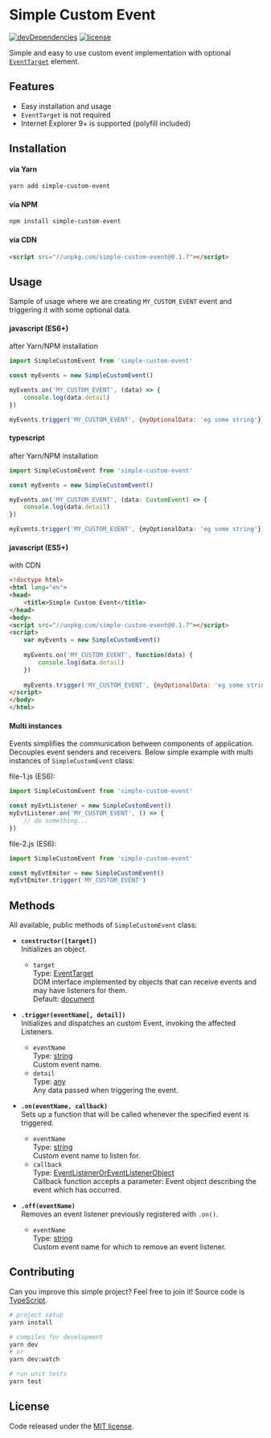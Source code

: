 # Simple Custom Event

[![devDependencies](https://flat.badgen.net/npm/v/simple-custom-event)](https://www.npmjs.com/package/simple-custom-event)
[![license](https://flat.badgen.net/github/license/cichy380/simple-custom-event)](https://github.com/cichy380/simple-custom-event/blob/master/LICENSE.md)

Simple and easy to use custom event implementation with optional 
[`EventTarget`](https://developer.mozilla.org/en-US/docs/Web/API/EventTarget) element. 

## Features

* Easy installation and usage
* `EventTarget` is not required
* Internet Explorer 9+ is supported (polyfill included)

## Installation

#### via Yarn
```bash
yarn add simple-custom-event
```

#### via NPM
```bash
npm install simple-custom-event
```

#### via CDN
```html
<script src="//unpkg.com/simple-custom-event@0.1.7"></script>
```

## Usage

Sample of usage where we are creating `MY_CUSTOM_EVENT` event and triggering it with some optional data.

#### javascript (ES6+)
after Yarn/NPM installation

```js
import SimpleCustomEvent from 'simple-custom-event'

const myEvents = new SimpleCustomEvent()

myEvents.on('MY_CUSTOM_EVENT', (data) => {
    console.log(data.detail)
})

myEvents.trigger('MY_CUSTOM_EVENT', {myOptionalData: 'eg some string'})
```

#### typescript
after Yarn/NPM installation

```typescript
import SimpleCustomEvent from 'simple-custom-event'

const myEvents = new SimpleCustomEvent()

myEvents.on('MY_CUSTOM_EVENT', (data: CustomEvent) => {
    console.log(data.detail)
})

myEvents.trigger('MY_CUSTOM_EVENT', {myOptionalData: 'eg some string'})
```

#### javascript (ES5+)
with CDN

```html
<!doctype html>
<html lang="en">
<head>
    <title>Simple Custom Event</title>
</head>
<body>
<script src="//unpkg.com/simple-custom-event@0.1.7"></script>
<script>
    var myEvents = new SimpleCustomEvent()
    
    myEvents.on('MY_CUSTOM_EVENT', function(data) {
        console.log(data.detail)
    })
    
    myEvents.trigger('MY_CUSTOM_EVENT', {myOptionalData: 'eg some string'})
</script>
</body>
</html>
```

#### Multi instances

Events simplifies the communication between components of application. Decouples event senders and receivers. 
Below simple example with multi instances of `SimpleCustomEvent` class:

file-1.js (ES6):
```js
import SimpleCustomEvent from 'simple-custom-event'

const myEvtListener = new SimpleCustomEvent()
myEvtListener.on('MY_CUSTOM_EVENT', () => {
    // do something...
})
```

file-2.js (ES6):
```js
import SimpleCustomEvent from 'simple-custom-event'

const myEvtEmiter = new SimpleCustomEvent()
myEvtEmiter.trigger('MY_CUSTOM_EVENT')
```


## Methods

All available, public methods of `SimpleCustomEvent` class:

* **`constructor([target])`** <br>
  Initializes an object.
  * `target` <br>
    Type: [EventTarget](https://developer.mozilla.org/en-US/docs/Web/API/EventTarget) <br>
    DOM interface implemented by objects that can receive events and may have listeners for them. <br>
    Default: [document](https://developer.mozilla.org/en-US/docs/Web/API/Document)

* **`.trigger(eventName[, detail])`** <br> 
  Initializes and dispatches an custom Event, invoking the affected Listeners.
  * `eventName` <br>
    Type: [string](https://www.typescriptlang.org/docs/handbook/basic-types.html#string) <br>
    Custom event name.
  * `detail` <br>
    Type: [any](https://www.typescriptlang.org/docs/handbook/basic-types.html#any) <br>
    Any data passed when triggering the event.
    
* **`.on(eventName, callback)`** <br>
  Sets up a function that will be called whenever the specified event is triggered.
  * `eventName` <br>
    Type: [string](https://www.typescriptlang.org/docs/handbook/basic-types.html#string) <br>
    Custom event name to listen for.
  * `callback` <br>
    Type: [EventListenerOrEventListenerObject](https://www.w3.org/TR/DOM-Level-2-Events/events.html#Events-EventListener) <br>
    Callback function accepts a parameter: Event object describing the event which has occurred.
    
* **`.off(eventName)`** <br>
  Removes an event listener previously registered with `.on()`.
  * `eventName` <br>
    Type: [string](https://www.typescriptlang.org/docs/handbook/basic-types.html#string) <br>
    Custom event name for which to remove an event listener.

## Contributing

Can you improve this simple project? Feel free to join it! Source code is [TypeScript](https://www.typescriptlang.org/).
```bash
# project setup
yarn install

# compiles for development
yarn dev
# or
yarn dev:watch

# run unit tests
yarn test
```

## License

Code released under the [MIT license](https://github.com/cichy380/html-starter-bs4-webpack/blob/master/LICENSE.md).

